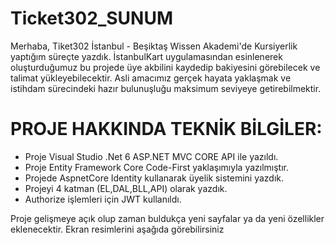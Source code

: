 # Ticket302_SUNUM

Merhaba, Tiket302 İstanbul - Beşiktaş Wissen Akademi'de Kursiyerlik yaptığım süreçte yazdık. İstanbulKart uygulamasından esinlenerek oluşturduğumuz bu projede üye akbilini kaydedip bakiyesini görebilecek ve talimat yükleyebilecektir. Asli amacımız gerçek hayata yaklaşmak ve istihdam sürecindeki hazır bulunuşluğu maksimum seviyeye getirebilmektir.

# PROJE HAKKINDA TEKNİK BİLGİLER:

* Proje Visual Studio .Net 6 ASP.NET MVC CORE API ile yazıldı.
* Proje Entity Framework Core Code-First yaklaşımıyla yazılmıştır.
* Projede AspnetCore Identity kullanarak üyelik sistemini yazdık.
* Projeyi 4 katman (EL,DAL,BLL,API) olarak yazdık.
* Authorize işlemleri için JWT kullanıldı. 


Proje gelişmeye açık olup zaman buldukça yeni sayfalar ya da yeni özellikler eklenecektir. Ekran resimlerini aşağıda görebilirsiniz
